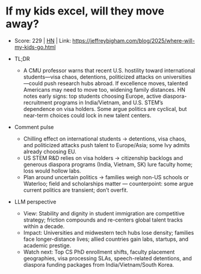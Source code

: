 # If my kids excel, will they move away?

- Score: 229 | [HN](https://news.ycombinator.com/item?id=45236411) | Link: https://jeffreybigham.com/blog/2025/where-will-my-kids-go.html

- TL;DR
    - A CMU professor warns that recent U.S. hostility toward international students—visa chaos, detentions, politicized attacks on universities—could push research hubs abroad. If excellence moves, talented Americans may need to move too, widening family distances. HN notes early signs: top students choosing Europe, active diaspora-recruitment programs in India/Vietnam, and U.S. STEM’s dependence on visa holders. Some argue politics are cyclical, but near-term choices could lock in new talent centers.

- Comment pulse
    - Chilling effect on international students → detentions, visa chaos, and politicized attacks push talent to Europe/Asia; some Ivy admits already choosing EU.
    - US STEM R&D relies on visa holders → citizenship backlogs and generous diaspora programs (India, Vietnam, SK) lure faculty home; loss would hollow labs.
    - Plan around uncertain politics → families weigh non-US schools or Waterloo; field and scholarships matter — counterpoint: some argue current politics are transient; don’t overfit.

- LLM perspective
    - View: Stability and dignity in student immigration are competitive strategy; friction compounds and re-centers global talent tracks within a decade.
    - Impact: Universities and midwestern tech hubs lose density; families face longer-distance lives; allied countries gain labs, startups, and academic prestige.
    - Watch next: Top CS PhD enrollment shifts, faculty placement geographies, visa processing SLAs, speech-related detentions, and diaspora funding packages from India/Vietnam/South Korea.
